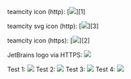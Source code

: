 teamcity icon (http): [![](http://teamcity.jetbrains.com/app/rest/builds/buildType:(id:Sandbox_YaegorTest)/statusIcon)][1]

teamcity svg icon (http): [![](http://teamcity.jetbrains.com/app/rest/builds/buildType:(id:Sandbox_YaegorTest)/statusIcon.svg)][3]

teamcity icon (https): [![](https://teamcity.jetbrains.com/app/rest/builds/buildType:(id:Sandbox_YaegorTest)/statusIcon)][2]

JetBrains logo via HTTPS: ![](https://www.jetbrains.com/_assets/shared/favicons/apple-touch-icon-180x180.png)

  [1]: http://teamcity.jetbrains.com/app/rest/builds/buildType:(id:Sandbox_YaegorTest)/statusIcon
  [2]: https://teamcity.jetbrains.com/app/rest/builds/buildType:(id:Sandbox_YaegorTest)/statusIcon
  [3]: http://teamcity.jetbrains.com/app/rest/builds/buildType:(id:Sandbox_YaegorTest)/statusIcon.svg
  
  

Test 1: ![](http://teamcity.jetbrains.com/app/rest/builds/buildType:(id:Sandbox_YaegorTest),start:0/statusIcon)
Test 2: ![](http://teamcity.jetbrains.com/app/rest/builds/buildType:(id:Sandbox_YaegorTest),start:0,personal:false/statusIcon)
Test 3: ![](https://teamcity.jetbrains.com/app/rest/builds/buildType:(id:Sandbox_YaegorTest),start:0/statusIcon)
Test 4: ![](https://teamcity.jetbrains.com/app/rest/builds/buildType:(id:Sandbox_YaegorTest),start:0,personal:false,canceled:false/statusIcon)
